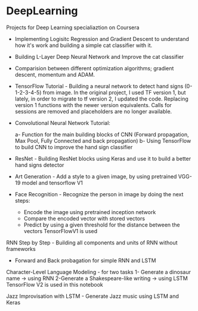 # DeepLearning

Projects for Deep Learning specialiaztion on Coursera

* Implementing Logisitc Regression and Gradient Descent to understand how it's work and building a simple cat classifier with it.

* Building L-Layer Deep Neural Network and Improve the cat classifier

* Comparision between different optimization algorithms; gradient descent, momentum and ADAM.

* TensorFlow Tutorial - Building a neural network to detect hand signs (0-1-2-3-4-5) from image. In the original project, I used TF version 1, but lately, in order to migrate to tf version 2, I updated the code.
Replacing version 1 functions with the newer version equivalents. Calls for sessions are removed and placeholders are no longer available.

* Convolutional Neural Network Tutorial:
    
    a- Function for the main building blocks of CNN (Forward propagation, Max Pool, Fully Connected and back propagation)
    b- Using TensorFlow to build CNN to improve the hand sign classifier
    
* ResNet - Building ResNet blocks using Keras and use it to build a better hand signs detector

* Art Generation - Add a style to a given image, by using pretrained VGG-19 model and tensorflow V1

* Face Recognition - Recognize the person in image by doing the next steps:
    
    * Encode the image using pretrained inception network
    * Compare the encoded vector with stored vectors
    * Predict by using a given threshold for the distance between the vectors
 TensorFlowV1 is used

RNN Step by Step - Building all components and units of RNN without frameworks
* Forward and Back probagation for simple RNN and LSTM

Character-Level Language Modeling - for two tasks
    1- Generate a dinosaur name -> using RNN
    2-Generate a Shakespeare-like writing -> using LSTM
TensorFlow V2 is used in this notebook

Jazz Improvisation with LSTM - Generate Jazz music using LSTM and Keras
